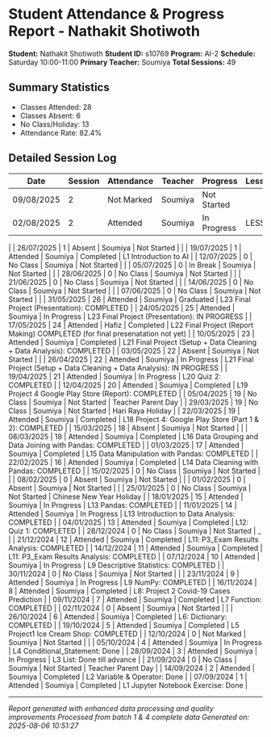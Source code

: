 # Student Attendance & Progress Report - Nathakit Shotiwoth
**Student:** Nathakit Shotiwoth
**Student ID:** s10769
**Program:** AI-2
**Schedule:** Saturday 10:00-11:00
**Primary Teacher:** Soumiya
**Total Sessions:** 49

## Summary Statistics
- Classes Attended: 28
- Classes Absent: 6
- No Class/Holiday: 13
- Attendance Rate: 82.4%

## Detailed Session Log
| Date | Session | Attendance | Teacher | Progress | Lesson/Topic |
|------|---------|------------|---------|----------|--------------|
| 09/08/2025 | 2 | Not Marked | Soumiya | Not Started |  |
| 02/08/2025 | 2 | Attended | Soumiya | In Progress | LESSON 2  |
| 26/07/2025 | 1 | Absent | Soumiya | Not Started |  |
| 19/07/2025 | 1 | Attended | Soumiya | Completed | L1 Introduction to AI |
| 12/07/2025 | 0 | No Class | Soumiya | Not Started |  |
| 05/07/2025 | 0 | In Break | Soumiya | Not Started |  |
| 28/06/2025 | 0 | No Class | Soumiya | Not Started |  |
| 21/06/2025 | 0 | No Class | Soumiya | Not Started |  |
| 14/06/2025 | 0 | No Class | Soumiya | Not Started |  |
| 07/06/2025 | 0 | No Class | Soumiya | Not Started |  |
| 31/05/2025 | 26 | Attended | Soumiya | Graduated | L23 Final Project (Presentation): COMPLETED |
| 24/05/2025 | 25 | Attended | Soumiya | In Progress | L23 Final Project (Presentation): IN PROGRESS |
| 17/05/2025 | 24 | Attended | Hafiz | Completed | L22 Final Project (Report Making) COMPLETED (for final presenatation not yet) |
| 10/05/2025 | 23 | Attended | Soumiya | Completed | L21 Final Project (Setup + Data Cleaning + Data Analysis): COMPLETED |
| 03/05/2025 | 22 | Absent | Soumiya | Not Started |  |
| 26/04/2025 | 22 | Attended | Soumiya | In Progress | L21 Final Project (Setup + Data Cleaning + Data Analysis): IN PROGRESS |
| 19/04/2025 | 21 | Attended | Soumiya | In Progress | L20 Quiz 2: COMPLETED |
| 12/04/2025 | 20 | Attended | Soumiya | Completed | L19 Project 4 Google Play Store (Report): COMPLETED |
| 05/04/2025 | 19 | No Class | Soumiya | Not Started | Teacher Parent Day |
| 29/03/2025 | 19 | No Class | Soumiya | Not Started | Hari Raya Holiday |
| 22/03/2025 | 19 | Attended | Soumiya | Completed | L18 Project 4: Google Play Store (Part 1 & 2): COMPLETED |
| 15/03/2025 | 18 | Absent | Soumiya | Not Started |  |
| 08/03/2025 | 18 | Attended | Soumiya | Completed | L16 Data Grouping and Data Joining with Pandas: COMPLETED |
| 01/03/2025 | 17 | Attended | Soumiya | Completed | L15 Data Manipulation with Pandas: COMPLETED |
| 22/02/2025 | 16 | Attended | Soumiya | Completed | L14 Data Cleaning with Pandas: COMPLETED |
| 15/02/2025 | 0 | No Class | Soumiya | Not Started |  |
| 08/02/2025 | 0 | Absent | Soumiya | Not Started |  |
| 01/02/2025 | 0 | Absent | Soumiya | Not Started |  |
| 25/01/2025 | 0 | No Class | Soumiya | Not Started | Chinese New Year Holiday |
| 18/01/2025 | 15 | Attended | Soumiya | In Progress | L13 Pandas: COMPLETED |
| 11/01/2025 | 14 | Attended | Soumiya | In Progress | L13 Introduction to Data Analysis: COMPLETED |
| 04/01/2025 | 13 | Attended | Soumiya | Completed | L12: Quiz 1: COMPLETED |
| 28/12/2024 | 0 | No Class | Soumiya | Not Started | _ |
| 21/12/2024 | 12 | Attended | Soumiya | Completed | L11: P3_Exam Results Analysis: COMPLETED |
| 14/12/2024 | 11 | Attended | Soumiya | Completed | L11: P3_Exam Results Analysis: COMPLETED |
| 07/12/2024 | 10 | Attended | Soumiya | In Progress | L9 Descriptive Statistics: COMPLETED |
| 30/11/2024 | 0 | No Class | Soumiya | Not Started |  |
| 23/11/2024 | 9 | Attended | Soumiya | In Progress | L9 NumPy: COMPLETED |
| 16/11/2024 | 8 | Attended | Soumiya | Completed | L8: Project 2 Covid-19 Cases Prediction |
| 09/11/2024 | 7 | Attended | Soumiya | Completed | L7 Function: COMPLETED |
| 02/11/2024 | 0 | Absent | Soumiya | Not Started |  |
| 26/10/2024 | 6 | Attended | Soumiya | Completed | L6: Dictionary: COMPLETED |
| 19/10/2024 | 5 | Attended | Soumiya | Completed | L5 Project1 Ice Cream Shop: COMPLETED |
| 12/10/2024 | 0 | Not Marked | Soumiya | Not Started |  |
| 05/10/2024 | 4 | Attended | Soumiya | In Progress | L4 Conditional_Statement: Done |
| 28/09/2024 | 3 | Attended | Soumiya | In Progress | L3 List: Done till advance |
| 21/09/2024 | 0 | No Class | Soumiya | Not Started | Teacher Parent Day |
| 14/09/2024 | 2 | Attended | Soumiya | Completed | L2 Variable & Operator: Done |
| 07/09/2024 | 1 | Attended | Soumiya | Completed | L1 Jupyter Notebook Exercise: Done |

---
*Report generated with enhanced data processing and quality improvements*
*Processed from batch 1 & 4 complete data*
*Generated on: 2025-08-06 10:51:27*